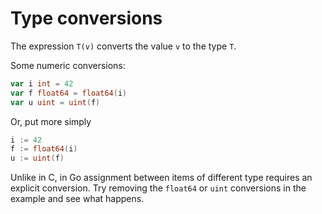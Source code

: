 # Type conversions

The expression `T(v)` converts the value `v` to the type `T`.

Some numeric conversions:

```go
var i int = 42
var f float64 = float64(i)
var u uint = uint(f)
```

Or, put more simply

```go
i := 42
f := float64(i)
u := uint(f)
```

Unlike in C, in Go assignment between items of different type requires an explicit conversion. Try removing the `float64` or `uint` conversions in the example and see what happens.
